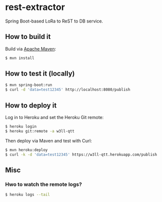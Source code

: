 # rest-extractor
Spring Boot-based LoRa to ReST to DB service.

## How to build it
Build via [Apache Maven](https://maven.apache.org/):
```bash
$ mvn install
```

## How to test it (locally)
```bash
$ mvn spring-boot:run
$ curl -d 'data=test12345' http://localhost:8080/publish
```

## How to deploy it
Log in to Heroku and set the Heroku Git remote:
```bash
$ heroku login
$ heroku git:remote -a w3ll-qtt
```

Then deploy via Maven and test with Curl:
```bash
$ mvn heroku:deploy
$ curl -k -d 'data=test12345' https://w3ll-qtt.herokuapp.com/publish
```

## Misc
### Hwo to watch the remote logs?
```bash
$ heroku logs --tail
```
